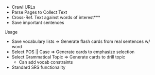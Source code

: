- Crawl URLs
- Parse Pages to Collect Text
- Cross-Ref. Text against words of interest***
- Save important sentences

Usage
- Save vocabulary lists => Generate flash cards from real sentences w/ word
- Select POS || Case => Generate cards to emphasize selection
- Select Grammatical Topic => Generate cards to drill topic
  - Can add vocab constraints
- Standard SRS functionality